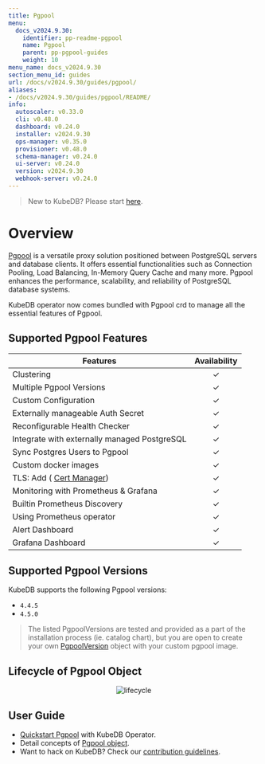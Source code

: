 ```yaml
---
title: Pgpool
menu:
  docs_v2024.9.30:
    identifier: pp-readme-pgpool
    name: Pgpool
    parent: pp-pgpool-guides
    weight: 10
menu_name: docs_v2024.9.30
section_menu_id: guides
url: /docs/v2024.9.30/guides/pgpool/
aliases:
- /docs/v2024.9.30/guides/pgpool/README/
info:
  autoscaler: v0.33.0
  cli: v0.48.0
  dashboard: v0.24.0
  installer: v2024.9.30
  ops-manager: v0.35.0
  provisioner: v0.48.0
  schema-manager: v0.24.0
  ui-server: v0.24.0
  version: v2024.9.30
  webhook-server: v0.24.0
---
```


> New to KubeDB? Please start [here](/docs/v2024.9.30/README).

# Overview

[Pgpool](https://pgpool.net/) is a versatile proxy solution positioned between PostgreSQL servers and database clients. It offers essential functionalities such as Connection Pooling, Load Balancing, In-Memory Query Cache and many more. Pgpool enhances the performance, scalability, and reliability of PostgreSQL database systems.

KubeDB operator now comes bundled with Pgpool crd to manage all the essential features of Pgpool. 

## Supported Pgpool Features

| Features                                                    | Availability |
|-------------------------------------------------------------|:------------:|
| Clustering                                                  |   &#10003;   |
| Multiple Pgpool Versions                                    |   &#10003;   |
| Custom Configuration                                        |   &#10003;   |
| Externally manageable Auth Secret                           |   &#10003;   |
| Reconfigurable Health Checker                               |   &#10003;   |
| Integrate with externally managed PostgreSQL                |   &#10003;   |
| Sync Postgres Users to Pgpool                               |   &#10003;   |
| Custom docker images                                        |   &#10003;   |
| TLS: Add ( [Cert Manager]((https://cert-manager.io/docs/))) |   &#10003;   |
| Monitoring with Prometheus & Grafana                        |   &#10003;   |
| Builtin Prometheus Discovery                                |   &#10003;   |
| Using Prometheus operator                                   |   &#10003;   |
| Alert Dashboard                                             |   &#10003;   |
| Grafana Dashboard                                           |   &#10003;   |

## Supported Pgpool Versions

KubeDB supports the following Pgpool versions:
- `4.4.5`
- `4.5.0`

> The listed PgpoolVersions are tested and provided as a part of the installation process (ie. catalog chart), but you are open to create your own [PgpoolVersion](/docs/v2024.9.30/guides/pgpool/concepts/catalog) object with your custom pgpool image.

## Lifecycle of Pgpool Object

<p align="center">
  <img alt="lifecycle"  src="/docs/v2024.9.30/images/pgpool/quickstart/lifecycle.png">
</p>

## User Guide

- [Quickstart Pgpool](/docs/v2024.9.30/guides/pgpool/quickstart/quickstart) with KubeDB Operator.
- Detail concepts of [Pgpool object](/docs/v2024.9.30/guides/pgpool/concepts/pgpool).
- Want to hack on KubeDB? Check our [contribution guidelines](/docs/v2024.9.30/CONTRIBUTING).
